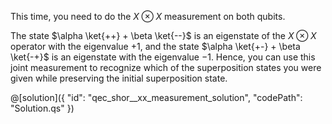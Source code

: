 This time, you need to do the $X \otimes X$ measurement on both qubits.

The state $\alpha \ket{++} + \beta \ket{--}$ is an eigenstate of the $X \otimes X$ operator with the eigenvalue $+1$, and the state $\alpha \ket{+-} + \beta \ket{-+}$ is an eigenstate with the eigenvalue $-1$.
Hence, you can use this joint measurement to recognize which of the superposition states you were given while preserving the initial superposition state.

@[solution]({
    "id": "qec_shor__xx_measurement_solution",
    "codePath": "Solution.qs"
})
